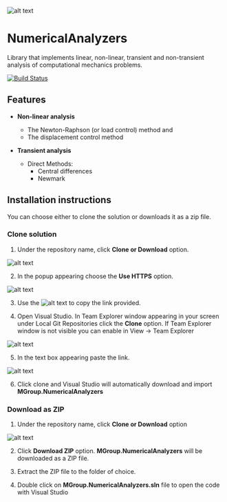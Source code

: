 ![alt text](http://mgroup.ntua.gr/wp-content/uploads/2018/05/MGroup52.png "MGroup")

# NumericalAnalyzers
Library that implements linear, non-linear, transient and non-transient analysis of computational mechanics problems.

[![Build Status](https://dev.azure.com/mgroupntua/MSolve/_apis/build/status/mgroupntua.NumericalAnalyzers?branchName=develop)](https://dev.azure.com/mgroupntua/MSolve/_build/latest?definitionId=15&branchName=develop)

## Features
- **Non-linear analysis**
  - The Newton-Raphson (or load control) method and
  - The displacement control method

- **Transient analysis**
  - Direct Methods:
    - Central differences
    - Newmark

## Installation instructions
You can choose either to clone the solution or downloads it as a zip file.

### Clone solution
1. Under the repository name, click **Clone or Download** option.

![alt text](https://github.com/mgroupntua/MSolve.Edu/blob/master/Images/CloneOrDownload.png "1")

2. In the popup appearing choose the **Use HTTPS** option.

![alt text](https://github.com/mgroupntua/MSolve.Edu/blob/master/Images/2.png "2")

3. Use the ![alt text](https://github.com/mgroupntua/MSolve.Edu/blob/master/Images/3.png "3") to copy the link provided.

4. Open Visual Studio. In Team Explorer window appearing in your screen under Local Git Repositories click the **Clone** option. If Team Explorer window is not visible you can enable in View -> Team Explorer

  ![alt text](https://github.com/mgroupntua/MSolve.Edu/blob/master/Images/4.png "4")
  
5. In the text box appearing paste the link.

 ![alt text](https://github.com/mgroupntua/MSolve.Edu/blob/master/Images/5.png "5")

6. Click clone and Visual Studio will automatically download and import **MGroup.NumericalAnalyzers**


### Download as ZIP
1. Under the repository name, click **Clone or Download** option

![alt text](https://github.com/mgroupntua/MSolve.Edu/blob/master/Images/CloneOrDownload.png "1")

2. Click **Download ZIP** option. **MGroup.NumericalAnalyzers** will be downloaded as a ZIP file.

3. Extract the ZIP file to the folder of choice.

4. Double click on **MGroup.NumericalAnalyzers.sln** file to open the code with Visual Studio





